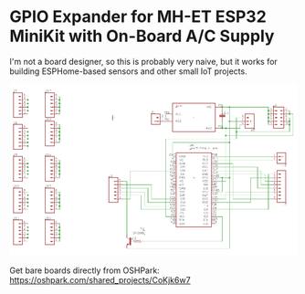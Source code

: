 # GPIO Expander for MH-ET ESP32 MiniKit with On-Board A/C Supply

I'm not a board designer, so this is probably very naive, but it works for building ESPHome-based sensors
and other small IoT projects.

![Schematic](schematic.png)

Get bare boards directly from OSHPark: https://oshpark.com/shared_projects/CoKjk6w7
